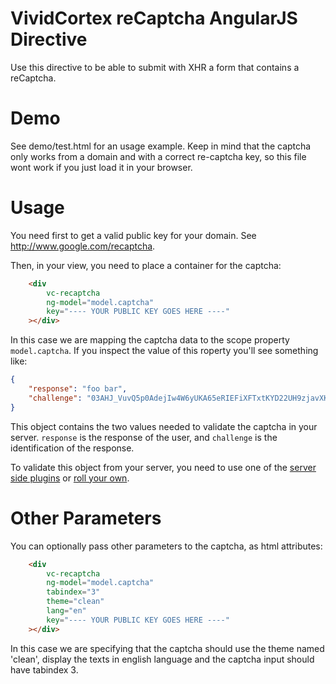 VividCortex reCaptcha AngularJS Directive
=========================================

Use this directive to be able to submit with XHR a form that contains a reCaptcha.


Demo
====

See demo/test.html for an usage example. Keep in mind that the captcha only works from a domain and with a correct re-captcha key, so this file wont work if you just load it in your browser.


Usage
=====

You need first to get a valid public key for your domain. See http://www.google.com/recaptcha.

Then, in your view, you need to place a container for the captcha:

```html
    <div
        vc-recaptcha
        ng-model="model.captcha"
        key="---- YOUR PUBLIC KEY GOES HERE ----"
    ></div>
```

In this case we are mapping the captcha data to the scope property ```model.captcha```. If you inspect the value of this roperty you'll see something like:

```json
{
    "response": "foo bar",
    "challenge": "03AHJ_VuvQ5p0AdejIw4W6yUKA65eRIEFiXFTxtKYD22UH9zjavXK4IYRZ8fhaGHjKXLKZa2MA-Lqeui5V9aeRWWTZSN6e1tED4gt7O77ROTcyY0Uedkc7LHzSUbLNULMcbXb2JThqLgOMvHINaoOtoniW4CepuOLG2h8s0tRUfqaQt6iUqNeWWHQ"
}
```

This object contains the two values needed to validate the captcha in your server. ```response``` is the response of the user, and ```challenge``` is the identification of the response.

To validate this object from your server, you need to use one of the [server side plugins](https://developers.google.com/recaptcha/docs/) or [roll your own](https://developers.google.com/recaptcha/docs/verify).


Other Parameters
================

You can optionally pass other parameters to the captcha, as html attributes:

```html
    <div
        vc-recaptcha
        ng-model="model.captcha"
        tabindex="3"
        theme="clean"
        lang="en"
        key="---- YOUR PUBLIC KEY GOES HERE ----"
    ></div>
```

In this case we are specifying that the captcha should use the theme named 'clean', display the texts in english language and the captcha input should have tabindex 3.
